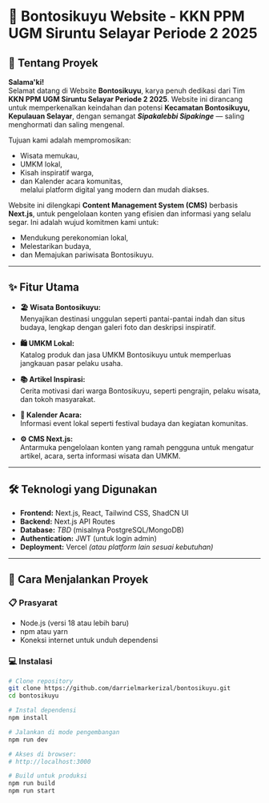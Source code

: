 # 🌴 Bontosikuyu Website - KKN PPM UGM Siruntu Selayar Periode 2 2025

## 📌 Tentang Proyek

**Salama'ki!**  
Selamat datang di Website **Bontosikuyu**, karya penuh dedikasi dari Tim **KKN PPM UGM Siruntu Selayar Periode 2 2025**. Website ini dirancang untuk memperkenalkan keindahan dan potensi **Kecamatan Bontosikuyu, Kepulauan Selayar**, dengan semangat _**Sipakalebbi Sipakinge**_ — saling menghormati dan saling mengenal.

Tujuan kami adalah mempromosikan:

- Wisata memukau,
- UMKM lokal,
- Kisah inspiratif warga,
- dan Kalender acara komunitas,  
  melalui platform digital yang modern dan mudah diakses.

Website ini dilengkapi **Content Management System (CMS)** berbasis **Next.js**, untuk pengelolaan konten yang efisien dan informasi yang selalu segar. Ini adalah wujud komitmen kami untuk:

- Mendukung perekonomian lokal,
- Melestarikan budaya,
- dan Memajukan pariwisata Bontosikuyu.

---

## ✨ Fitur Utama

- **🏖️ Wisata Bontosikuyu:**  
  Menyajikan destinasi unggulan seperti pantai-pantai indah dan situs budaya, lengkap dengan galeri foto dan deskripsi inspiratif.

- **🛍️ UMKM Lokal:**  
  Katalog produk dan jasa UMKM Bontosikuyu untuk memperluas jangkauan pasar pelaku usaha.

- **📚 Artikel Inspirasi:**  
  Cerita motivasi dari warga Bontosikuyu, seperti pengrajin, pelaku wisata, dan tokoh masyarakat.

- **📆 Kalender Acara:**  
  Informasi event lokal seperti festival budaya dan kegiatan komunitas.

- **⚙️ CMS Next.js:**  
  Antarmuka pengelolaan konten yang ramah pengguna untuk mengatur artikel, acara, serta informasi wisata dan UMKM.

---

## 🛠 Teknologi yang Digunakan

- **Frontend:** Next.js, React, Tailwind CSS, ShadCN UI
- **Backend:** Next.js API Routes
- **Database:** _TBD_ (misalnya PostgreSQL/MongoDB)
- **Authentication:** JWT (untuk login admin)
- **Deployment:** Vercel _(atau platform lain sesuai kebutuhan)_

---

## 🚀 Cara Menjalankan Proyek

### 📋 Prasyarat

- Node.js (versi 18 atau lebih baru)
- npm atau yarn
- Koneksi internet untuk unduh dependensi

### 💻 Instalasi

```bash
# Clone repository
git clone https://github.com/darrielmarkerizal/bontosikuyu.git
cd bontosikuyu

# Instal dependensi
npm install

# Jalankan di mode pengembangan
npm run dev

# Akses di browser:
# http://localhost:3000

# Build untuk produksi
npm run build
npm run start
```
